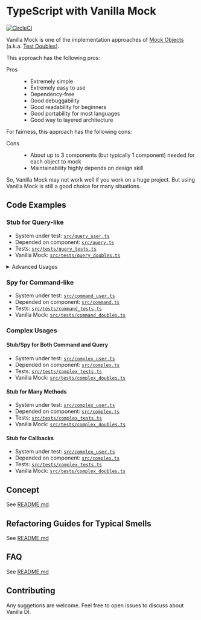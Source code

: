 TypeScript with Vanilla Mock
============================

[![CircleCI](https://circleci.com/gh/vanilla-manifesto/vanilla-mock-manifesto/tree/master.svg?style=svg)](https://circleci.com/gh/vanilla-manifesto/vanilla-mock-manifesto/tree/master)

Vanilla Mock is one of the implementation approaches of [Mock Objects](https://en.wikipedia.org/wiki/Mock_object) (a.k.a. [Test Doubles](http://xunitpatterns.com/Test%20Double.html)).

This approach has the following pros:

<dl>
<dt>Pros</dt>
<dd><ul>
<li>Extremely simple</li>
<li>Extremely easy to use</li>
<li>Dependency-free</li>
<li>Good debuggability</li>
<li>Good readability for beginners</li>
<li>Good portability for most languages</li>
<li>Good way to layered architecture</li>
</ul></dd>
</dl>

For fairness, this approach has the following cons:

<dl>
<dt>Cons</dt>
<dd><ul>
<li>About up to 3 components (but typically 1 component) needed for each object to mock</li>
<li>Maintainability highly depends on design skill</li>
</ul></dd>
</dl>
<dt>

So, Vanilla Mock may not work well if you work on a huge project.
But using Vanilla Mock is still a good choice for many situations.



Code Examples
-------------

### Stub for Query-like

* System under test: [`src/query_user.ts`](./example/src/query_user.ts)
* Depended on component: [`src/query.ts`](./example/src/query.ts)
* Tests: [`src/tests/query_tests.ts`](./example/src/tests/query_tests.ts)
* Vanilla Mock: [`src/tests/query_doubles.ts`](./example/src/tests/query_doubles.ts)


<details>
<summary>Advanced Usages</summary>

#### Named Stub for Query-like

* Tests: [`src/tests/advanced/named_query_tests.ts`](./example/src/tests/advanced/named_query_tests.ts)
* Vanilla Mock: [`src/tests/advanced/named_query_doubles.ts`](./example/src/tests/advanced/named_query_doubles.ts)



#### Stub for Anonymous Function Style Query

* Tests: [`src/tests/advanced/anon_func_style_query_tests.ts`](./example/src/tests/advanced/anon_func_style_query_tests.ts)
* Vanilla Mock: [`src/tests/advanced/anon_func_style_query_doubles.ts`](./example/src/tests/advanced/anon_func_style_query_doubles.ts)
</details>



### Spy for Command-like

* System under test: [`src/command_user.ts`](./example/src/command_user.ts)
* Depended on component: [`src/command.ts`](./example/src/command.ts)
* Tests: [`src/tests/command_tests.ts`](./example/src/tests/command_tests.ts)
* Vanilla Mock: [`src/tests/command_doubles.ts`](./example/src/tests/command_doubles.ts)



### Complex Usages
#### Stub/Spy for Both Command and Query

* System under test: [`src/complex_user.ts`](./example/src/complex_user.ts)
* Depended on component: [`src/complex.ts`](./example/src/complex.ts)
* Tests: [`src/tests/complex_tests.ts`](./example/src/tests/complex_tests.ts)
* Vanilla Mock: [`src/tests/complex_doubles.ts`](./example/src/tests/complex_doubles.ts)



#### Stub for Many Methods

* System under test: [`src/complex_user.ts`](./example/src/complex_user.ts)
* Depended on component: [`src/complex.ts`](./example/src/complex.ts)
* Tests: [`src/tests/complex_tests.ts`](./example/src/tests/complex_tests.ts)
* Vanilla Mock: [`src/tests/complex_doubles.ts`](./example/src/tests/complex_doubles.ts)



#### Stub for Callbacks

* System under test: [`src/complex_user.ts`](./example/src/complex_user.ts)
* Depended on component: [`src/complex.ts`](./example/src/complex.ts)
* Tests: [`src/tests/complex_tests.ts`](./example/src/tests/complex_tests.ts)
* Vanilla Mock: [`src/tests/complex_doubles.ts`](./example/src/tests/complex_doubles.ts)



Concept
-------

See [README.md](/README.md#concept).



Refactoring Guides for Typical Smells
-------------------------------------

See [README.md](/README.md#refactoring-guides-for-typical-smells)



FAQ
---

See [README.md](/README.md#faq)



Contributing
------------

Any suggetions are welcome.
Feel free to open issues to discuss about Vanilla DI.
